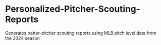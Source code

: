 # Personalized-Pitcher-Scouting-Reports
Generates batter-pitcher scouting reports using MLB pitch level data from the 2024 season
